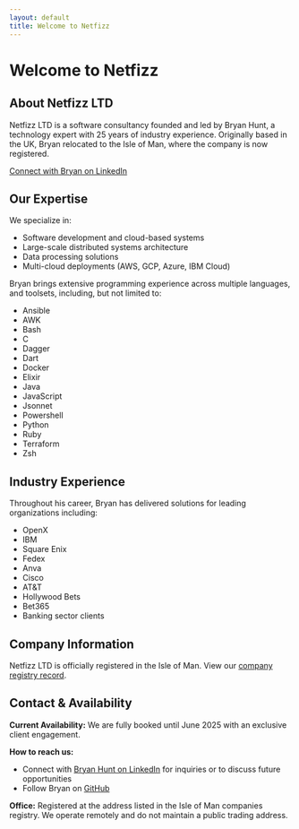 ```yaml
---
layout: default
title: Welcome to Netfizz
---
```

# Welcome to Netfizz

## About Netfizz LTD

Netfizz LTD is a software consultancy founded and led by Bryan Hunt, a technology expert with 25 years of industry experience. Originally based in the UK, Bryan relocated to the Isle of Man, where the company is now registered.

[Connect with Bryan on LinkedIn](https://uk.linkedin.com/in/bryanhuntwithay)

## Our Expertise

We specialize in:
- Software development and cloud-based systems
- Large-scale distributed systems architecture
- Data processing solutions
- Multi-cloud deployments (AWS, GCP, Azure, IBM Cloud)

Bryan brings extensive programming experience across multiple languages, and toolsets, including, but not limited to:
- Ansible
- AWK
- Bash
- C
- Dagger
- Dart
- Docker
- Elixir
- Java
- JavaScript
- Jsonnet
- Powershell
- Python
- Ruby
- Terraform
- Zsh

## Industry Experience

Throughout his career, Bryan has delivered solutions for leading organizations including:
- OpenX
- IBM
- Square Enix
- Fedex
- Anva
- Cisco
- AT&T
- Hollywood Bets
- Bet365
- Banking sector clients

## Company Information

Netfizz LTD is officially registered in the Isle of Man. View our [company registry record](https://services.gov.im/ded/services/companiesregistry/viewcompany.iom?Id=h7DWC01Iqg1EFCufCIhRHw%3d%3d).

## Contact & Availability

**Current Availability:** We are fully booked until June 2025 with an exclusive client engagement.

**How to reach us:** 
- Connect with [Bryan Hunt on LinkedIn](https://uk.linkedin.com/in/bryanhuntwithay) for inquiries or to discuss future opportunities
- Follow Bryan on [GitHub](https://github.com/binarytemple)

**Office:** Registered at the address listed in the Isle of Man companies registry. We operate remotely and do not maintain a public trading address.
